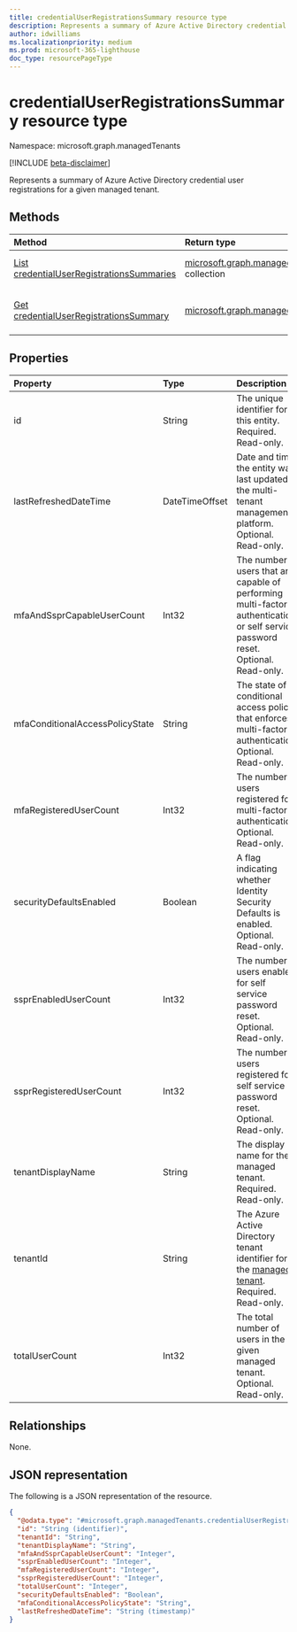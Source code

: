 ```yaml
---
title: credentialUserRegistrationsSummary resource type
description: Represents a summary of Azure Active Directory credential user registrations for a given managed tenant.
author: idwilliams
ms.localizationpriority: medium
ms.prod: microsoft-365-lighthouse
doc_type: resourcePageType
---
```


# credentialUserRegistrationsSummary resource type

Namespace: microsoft.graph.managedTenants

[!INCLUDE [beta-disclaimer](../../includes/beta-disclaimer.md)]

Represents a summary of Azure Active Directory credential user registrations for a given managed tenant.

## Methods

| Method                                                                                                                        | Return type                                                                                                                                       | Description                                                                                                                                                |
| :---------------------------------------------------------------------------------------------------------------------------- | :------------------------------------------------------------------------------------------------------------------------------------------------ | :--------------------------------------------------------------------------------------------------------------------------------------------------------- |
| [List credentialUserRegistrationsSummaries](../api/managedtenants-managedtenant-list-credentialuserregistrationssummaries.md) | [microsoft.graph.managedTenants.credentialUserRegistrationsSummary](../resources/managedtenants-credentialuserregistrationssummary.md) collection | Get a list of the [credentialUserRegistrationsSummary](../resources/managedtenants-credentialuserregistrationssummary.md) objects and their properties.    |
| [Get credentialUserRegistrationsSummary](../api/managedtenants-credentialuserregistrationssummary-get.md)                     | [microsoft.graph.managedTenants.credentialUserRegistrationsSummary](../resources/managedtenants-credentialuserregistrationssummary.md)            | Read the properties and relationships of a [credentialUserRegistrationsSummary](../resources/managedtenants-credentialuserregistrationssummary.md) object. |

## Properties

| Property                        | Type           | Description                                                                                                                         |
| :------------------------------ | :------------- | :---------------------------------------------------------------------------------------------------------------------------------- |
| id                              | String         | The unique identifier for this entity. Required. Read-only.                                                                         |
| lastRefreshedDateTime           | DateTimeOffset | Date and time the entity was last updated in the multi-tenant management platform. Optional. Read-only.                             |
| mfaAndSsprCapableUserCount      | Int32          | The number of users that are capable of performing multi-factor authentication or self service password reset. Optional. Read-only. |
| mfaConditionalAccessPolicyState | String         | The state of a conditional access policy that enforces multi-factor authentication. Optional. Read-only.                            |
| mfaRegisteredUserCount          | Int32          | The number of users registered for multi-factor authentication. Optional. Read-only.                                                |
| securityDefaultsEnabled         | Boolean        | A flag indicating whether Identity Security Defaults is enabled. Optional. Read-only.                                               |
| ssprEnabledUserCount            | Int32          | The number of users enabled for self service password reset. Optional. Read-only.                                                   |
| ssprRegisteredUserCount         | Int32          | The number of users registered for self service password reset. Optional. Read-only.                                                |
| tenantDisplayName               | String         | The display name for the managed tenant. Required. Read-only.                                                                       |
| tenantId                        | String         | The Azure Active Directory tenant identifier for the [managed tenant](../resources/managedtenants-tenant.md). Required. Read-only.  |
| totalUserCount                  | Int32          | The total number of users in the given managed tenant. Optional. Read-only.                                                         |

## Relationships

None.

## JSON representation

The following is a JSON representation of the resource.

<!-- {
  "blockType": "resource",
  "keyProperty": "id",
  "@odata.type": "microsoft.graph.managedTenants.credentialUserRegistrationsSummary",
  "baseType": "microsoft.graph.entity",
  "openType": true
}
-->

```json
{
  "@odata.type": "#microsoft.graph.managedTenants.credentialUserRegistrationsSummary",
  "id": "String (identifier)",
  "tenantId": "String",
  "tenantDisplayName": "String",
  "mfaAndSsprCapableUserCount": "Integer",
  "ssprEnabledUserCount": "Integer",
  "mfaRegisteredUserCount": "Integer",
  "ssprRegisteredUserCount": "Integer",
  "totalUserCount": "Integer",
  "securityDefaultsEnabled": "Boolean",
  "mfaConditionalAccessPolicyState": "String",
  "lastRefreshedDateTime": "String (timestamp)"
}
```
